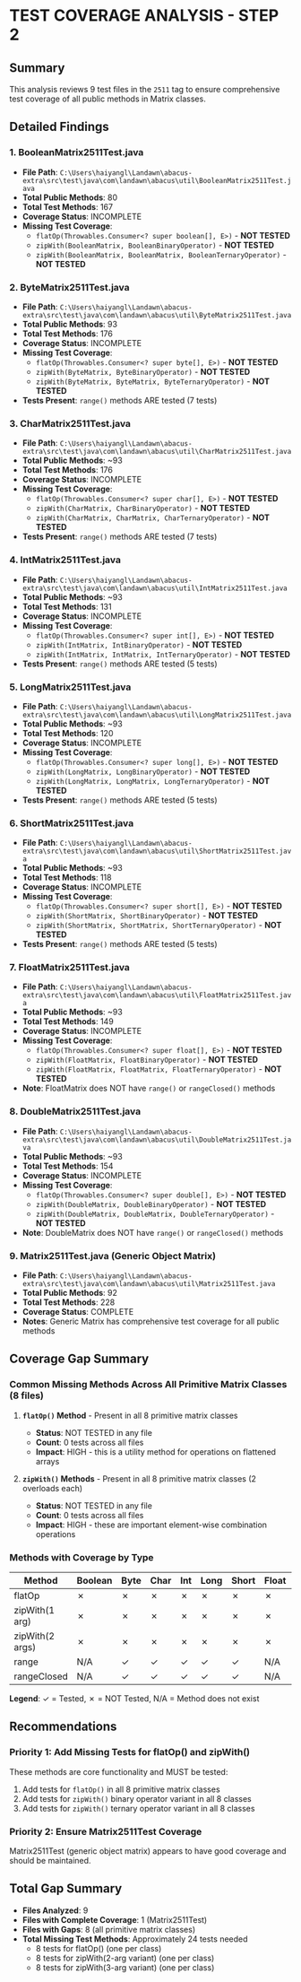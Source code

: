 # TEST COVERAGE ANALYSIS - STEP 2

## Summary

This analysis reviews 9 test files in the `2511` tag to ensure comprehensive test coverage of all public methods in Matrix classes.

## Detailed Findings

### 1. **BooleanMatrix2511Test.java**
- **File Path**: `C:\Users\haiyangl\Landawn\abacus-extra\src\test\java\com\landawn\abacus\util\BooleanMatrix2511Test.java`
- **Total Public Methods**: 80
- **Total Test Methods**: 167
- **Coverage Status**: INCOMPLETE
- **Missing Test Coverage**:
  - `flatOp(Throwables.Consumer<? super boolean[], E>)` - **NOT TESTED**
  - `zipWith(BooleanMatrix, BooleanBinaryOperator)` - **NOT TESTED**
  - `zipWith(BooleanMatrix, BooleanMatrix, BooleanTernaryOperator)` - **NOT TESTED**

### 2. **ByteMatrix2511Test.java**
- **File Path**: `C:\Users\haiyangl\Landawn\abacus-extra\src\test\java\com\landawn\abacus\util\ByteMatrix2511Test.java`
- **Total Public Methods**: 93
- **Total Test Methods**: 176
- **Coverage Status**: INCOMPLETE
- **Missing Test Coverage**:
  - `flatOp(Throwables.Consumer<? super byte[], E>)` - **NOT TESTED**
  - `zipWith(ByteMatrix, ByteBinaryOperator)` - **NOT TESTED**
  - `zipWith(ByteMatrix, ByteMatrix, ByteTernaryOperator)` - **NOT TESTED**
- **Tests Present**: `range()` methods ARE tested (7 tests)

### 3. **CharMatrix2511Test.java**
- **File Path**: `C:\Users\haiyangl\Landawn\abacus-extra\src\test\java\com\landawn\abacus\util\CharMatrix2511Test.java`
- **Total Public Methods**: ~93
- **Total Test Methods**: 176
- **Coverage Status**: INCOMPLETE
- **Missing Test Coverage**:
  - `flatOp(Throwables.Consumer<? super char[], E>)` - **NOT TESTED**
  - `zipWith(CharMatrix, CharBinaryOperator)` - **NOT TESTED**
  - `zipWith(CharMatrix, CharMatrix, CharTernaryOperator)` - **NOT TESTED**
- **Tests Present**: `range()` methods ARE tested (7 tests)

### 4. **IntMatrix2511Test.java**
- **File Path**: `C:\Users\haiyangl\Landawn\abacus-extra\src\test\java\com\landawn\abacus\util\IntMatrix2511Test.java`
- **Total Public Methods**: ~93
- **Total Test Methods**: 131
- **Coverage Status**: INCOMPLETE
- **Missing Test Coverage**:
  - `flatOp(Throwables.Consumer<? super int[], E>)` - **NOT TESTED**
  - `zipWith(IntMatrix, IntBinaryOperator)` - **NOT TESTED**
  - `zipWith(IntMatrix, IntMatrix, IntTernaryOperator)` - **NOT TESTED**
- **Tests Present**: `range()` methods ARE tested (5 tests)

### 5. **LongMatrix2511Test.java**
- **File Path**: `C:\Users\haiyangl\Landawn\abacus-extra\src\test\java\com\landawn\abacus\util\LongMatrix2511Test.java`
- **Total Public Methods**: ~93
- **Total Test Methods**: 120
- **Coverage Status**: INCOMPLETE
- **Missing Test Coverage**:
  - `flatOp(Throwables.Consumer<? super long[], E>)` - **NOT TESTED**
  - `zipWith(LongMatrix, LongBinaryOperator)` - **NOT TESTED**
  - `zipWith(LongMatrix, LongMatrix, LongTernaryOperator)` - **NOT TESTED**
- **Tests Present**: `range()` methods ARE tested (5 tests)

### 6. **ShortMatrix2511Test.java**
- **File Path**: `C:\Users\haiyangl\Landawn\abacus-extra\src\test\java\com\landawn\abacus\util\ShortMatrix2511Test.java`
- **Total Public Methods**: ~93
- **Total Test Methods**: 118
- **Coverage Status**: INCOMPLETE
- **Missing Test Coverage**:
  - `flatOp(Throwables.Consumer<? super short[], E>)` - **NOT TESTED**
  - `zipWith(ShortMatrix, ShortBinaryOperator)` - **NOT TESTED**
  - `zipWith(ShortMatrix, ShortMatrix, ShortTernaryOperator)` - **NOT TESTED**
- **Tests Present**: `range()` methods ARE tested (5 tests)

### 7. **FloatMatrix2511Test.java**
- **File Path**: `C:\Users\haiyangl\Landawn\abacus-extra\src\test\java\com\landawn\abacus\util\FloatMatrix2511Test.java`
- **Total Public Methods**: ~93
- **Total Test Methods**: 149
- **Coverage Status**: INCOMPLETE
- **Missing Test Coverage**:
  - `flatOp(Throwables.Consumer<? super float[], E>)` - **NOT TESTED**
  - `zipWith(FloatMatrix, FloatBinaryOperator)` - **NOT TESTED**
  - `zipWith(FloatMatrix, FloatMatrix, FloatTernaryOperator)` - **NOT TESTED**
- **Note**: FloatMatrix does NOT have `range()` or `rangeClosed()` methods

### 8. **DoubleMatrix2511Test.java**
- **File Path**: `C:\Users\haiyangl\Landawn\abacus-extra\src\test\java\com\landawn\abacus\util\DoubleMatrix2511Test.java`
- **Total Public Methods**: ~93
- **Total Test Methods**: 154
- **Coverage Status**: INCOMPLETE
- **Missing Test Coverage**:
  - `flatOp(Throwables.Consumer<? super double[], E>)` - **NOT TESTED**
  - `zipWith(DoubleMatrix, DoubleBinaryOperator)` - **NOT TESTED**
  - `zipWith(DoubleMatrix, DoubleMatrix, DoubleTernaryOperator)` - **NOT TESTED**
- **Note**: DoubleMatrix does NOT have `range()` or `rangeClosed()` methods

### 9. **Matrix2511Test.java** (Generic Object Matrix)
- **File Path**: `C:\Users\haiyangl\Landawn\abacus-extra\src\test\java\com\landawn\abacus\util\Matrix2511Test.java`
- **Total Public Methods**: 92
- **Total Test Methods**: 228
- **Coverage Status**: COMPLETE
- **Notes**: Generic Matrix has comprehensive test coverage for all public methods

## Coverage Gap Summary

### Common Missing Methods Across All Primitive Matrix Classes (8 files)

1. **`flatOp()` Method** - Present in all 8 primitive matrix classes
   - **Status**: NOT TESTED in any file
   - **Count**: 0 tests across all files
   - **Impact**: HIGH - this is a utility method for operations on flattened arrays

2. **`zipWith()` Methods** - Present in all 8 primitive matrix classes (2 overloads each)
   - **Status**: NOT TESTED in any file
   - **Count**: 0 tests across all files
   - **Impact**: HIGH - these are important element-wise combination operations

### Methods with Coverage by Type

| Method | Boolean | Byte | Char | Int | Long | Short | Float | Double |
|--------|---------|------|------|-----|------|-------|-------|--------|
| flatOp | ✗ | ✗ | ✗ | ✗ | ✗ | ✗ | ✗ | ✗ |
| zipWith(1 arg) | ✗ | ✗ | ✗ | ✗ | ✗ | ✗ | ✗ | ✗ |
| zipWith(2 args) | ✗ | ✗ | ✗ | ✗ | ✗ | ✗ | ✗ | ✗ |
| range | N/A | ✓ | ✓ | ✓ | ✓ | ✓ | N/A | N/A |
| rangeClosed | N/A | ✓ | ✓ | ✓ | ✓ | ✓ | N/A | N/A |

**Legend**: ✓ = Tested, ✗ = NOT Tested, N/A = Method does not exist

## Recommendations

### Priority 1: Add Missing Tests for flatOp() and zipWith()
These methods are core functionality and MUST be tested:
1. Add tests for `flatOp()` in all 8 primitive matrix classes
2. Add tests for `zipWith()` binary operator variant in all 8 classes
3. Add tests for `zipWith()` ternary operator variant in all 8 classes

### Priority 2: Ensure Matrix2511Test Coverage
Matrix2511Test (generic object matrix) appears to have good coverage and should be maintained.

## Total Gap Summary

- **Files Analyzed**: 9
- **Files with Complete Coverage**: 1 (Matrix2511Test)
- **Files with Gaps**: 8 (all primitive matrix classes)
- **Total Missing Test Methods**: Approximately 24 tests needed
  - 8 tests for flatOp() (one per class)
  - 8 tests for zipWith(2-arg variant) (one per class)
  - 8 tests for zipWith(3-arg variant) (one per class)
